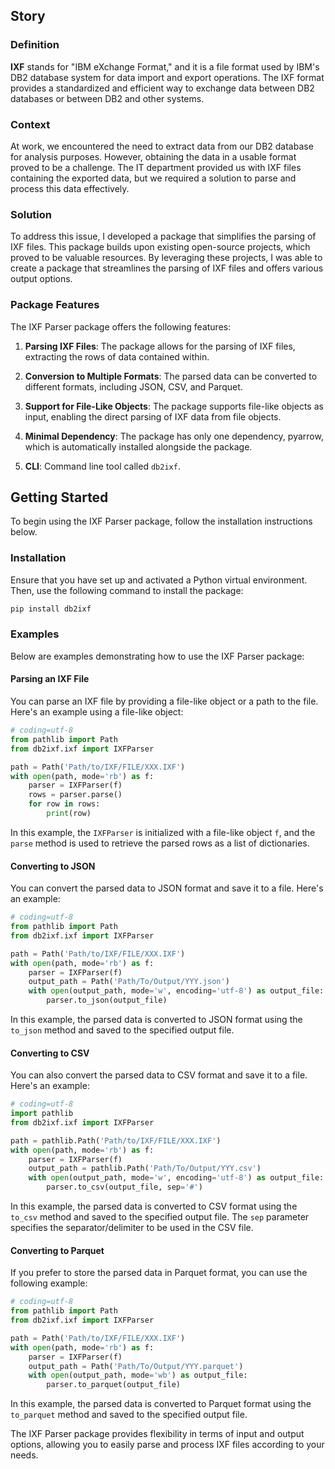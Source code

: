 ## Story

### Definition

**IXF** stands for "IBM eXchange Format," and it is a file format used by 
IBM's DB2 database system for data import and export operations. 
The IXF format provides a standardized and efficient way to exchange data 
between DB2 databases or between DB2 and other systems.

### Context

At work, we encountered the need to extract data from our DB2 database 
for analysis purposes. However, obtaining the data in a usable format 
proved to be a challenge. The IT department provided us with IXF files 
containing the exported data, but we required a solution to parse and 
process this data effectively.

### Solution

To address this issue, I developed a package that simplifies the parsing 
of IXF files. This package builds upon existing open-source projects, 
which proved to be valuable resources. By leveraging these projects, 
I was able to create a package that streamlines the parsing of IXF files 
and offers various output options.

### Package Features

The IXF Parser package offers the following features:

1. **Parsing IXF Files**: The package allows for the parsing of IXF files, 
extracting the rows of data contained within.

2. **Conversion to Multiple Formats**: The parsed data can be converted to 
different formats, including JSON, CSV, and Parquet.

3. **Support for File-Like Objects**: The package supports file-like objects 
as input, enabling the direct parsing of IXF data from file objects.

4. **Minimal Dependency**: The package has only one dependency, pyarrow, 
which is automatically installed alongside the package.

5. **CLI**: Command line tool called `db2ixf`.

## Getting Started

To begin using the IXF Parser package, follow the installation 
instructions below.

### Installation

Ensure that you have set up and activated a Python virtual environment. 
Then, use the following command to install the package:

```bash
pip install db2ixf
```

### Examples

Below are examples demonstrating how to use the IXF Parser package:

#### Parsing an IXF File

You can parse an IXF file by providing a file-like object or a path to 
the file. Here's an example using a file-like object:

```python
# coding=utf-8
from pathlib import Path
from db2ixf.ixf import IXFParser

path = Path('Path/to/IXF/FILE/XXX.IXF')
with open(path, mode='rb') as f:
    parser = IXFParser(f)
    rows = parser.parse()
    for row in rows:
        print(row)
```

In this example, the `IXFParser` is initialized with a file-like object `f`, 
and the `parse` method is used to retrieve the parsed rows as a list of 
dictionaries.

#### Converting to JSON

You can convert the parsed data to JSON format and save it to a file. 
Here's an example:

```python
# coding=utf-8
from pathlib import Path
from db2ixf.ixf import IXFParser

path = Path('Path/to/IXF/FILE/XXX.IXF')
with open(path, mode='rb') as f:
    parser = IXFParser(f)
    output_path = Path('Path/To/Output/YYY.json')
    with open(output_path, mode='w', encoding='utf-8') as output_file:
        parser.to_json(output_file)
```

In this example, the parsed data is converted to JSON format using the 
`to_json` method and saved to the specified output file.

#### Converting to CSV

You can also convert the parsed data to CSV format and save it to a file. 
Here's an example:

```python
# coding=utf-8
import pathlib
from db2ixf.ixf import IXFParser

path = pathlib.Path('Path/to/IXF/FILE/XXX.IXF')
with open(path, mode='rb') as f:
    parser = IXFParser(f)
    output_path = pathlib.Path('Path/To/Output/YYY.csv')
    with open(output_path, mode='w', encoding='utf-8') as output_file:
        parser.to_csv(output_file, sep='#')
```

In this example, the parsed data is converted to CSV format using the `to_csv` 
method and saved to the specified output file. The `sep` parameter specifies 
the separator/delimiter to be used in the CSV file.

#### Converting to Parquet

If you prefer to store the parsed data in Parquet format, you can use the 
following example:

```python
# coding=utf-8
from pathlib import Path
from db2ixf.ixf import IXFParser

path = Path('Path/to/IXF/FILE/XXX.IXF')
with open(path, mode='rb') as f:
    parser = IXFParser(f)
    output_path = Path('Path/To/Output/YYY.parquet')
    with open(output_path, mode='wb') as output_file:
        parser.to_parquet(output_file)
```

In this example, the parsed data is converted to Parquet format using 
the `to_parquet` method and saved to the specified output file.

The IXF Parser package provides flexibility in terms of input and 
output options, allowing you to easily parse and process IXF files 
according to your needs.